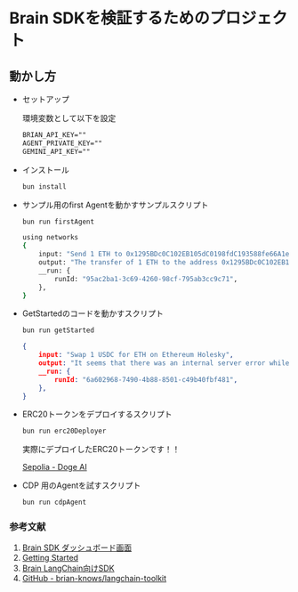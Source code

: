 # Brain SDKを検証するためのプロジェクト

## 動かし方

- セットアップ

    環境変数として以下を設定

    ```txt
    BRIAN_API_KEY=""
    AGENT_PRIVATE_KEY=""
    GEMINI_API_KEY=""
    ```     

- インストール

    ```bash
    bun install
    ```

- サンプル用のfirst Agentを動かすサンプルスクリプト

    ```bash
    bun run firstAgent
    ```

    ```bash
    using networks
    {
        input: "Send 1 ETH to 0x1295BDc0C102EB105dC0198fdC193588fe66A1e4 on Ethereum Holesky",
        output: "The transfer of 1 ETH to the address 0x1295BDc0C102EB105dC0198fdC193588fe66A1e4 on Ethereum Holesky has been successfully completed.",
        __run: {
            runId: "95ac2ba1-3c69-4260-98cf-795ab3cc9c71",
        },
    }
    ```

- GetStartedのコードを動かすスクリプト

    ```bash
    bun run getStarted
    ```

    ```json
    {
        input: "Swap 1 USDC for ETH on Ethereum Holesky",
        output: "It seems that there was an internal server error while trying to execute the swap on Ethereum Holesky. Can I help you with anything else?",
        __run: {
            runId: "6a602968-7490-4b88-8501-c49b40fbf481",
        },
    }
    ``` 

- ERC20トークンをデプロイするスクリプト

    ```bash
    bun run erc20Deployer
    ```

    実際にデプロイしたERC20トークンです！！

    [Sepolia - Doge AI](https://sepolia.etherscan.io/address/0xe5cb0401f97532aa9b0d4804cffdcab482062343)

- CDP 用のAgentを試すスクリプト

    ```bash
    bun run cdpAgent
    ```

### 参考文献
1. [Brain SDK ダッシュボード画面](https://www.brianknows.org/app/settings)
2. [Getting Started](https://langchain.brianknows.org/getting-started)
3. [Brain LangChain向けSDK](https://langchain.brianknows.org/)
4. [GitHub - brian-knows/langchain-toolkit](https://github.com/brian-knows/langchain-toolkit)